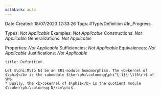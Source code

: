 ```yaml
---
mathLink: auto
---
```


<div class="topSpace"></div>

Date Created: 18/07/2023 12:33:26
Tags: #Type/Definition #In_Progress

Types: <i>Not Applicable</i>
Examples: <i>Not Applicable</i>
Constructions: <i>Not Applicable</i>
Generalizations: <i>Not Applicable</i>

Properties: <i>Not Applicable</i>
Sufficiencies: <i>Not Applicable</i>
Equivalences: <i>Not Applicable</i>
Justifications: <i>Not Applicable</i>

``` ad-Definition
title: Definition.

Let $\phi:M\to N$ be an $R$-module homomorphism. The <b>kernel of $\phi$</b> is the submodule $\ker\phi\coloneqq\phi^{-1}\!\l(0\r)$ of $M$.
* Dually, the <b>cokernel of $\phi$</b> is the quotient module $\coker\phi\coloneqq N/\im\phi$.

```
